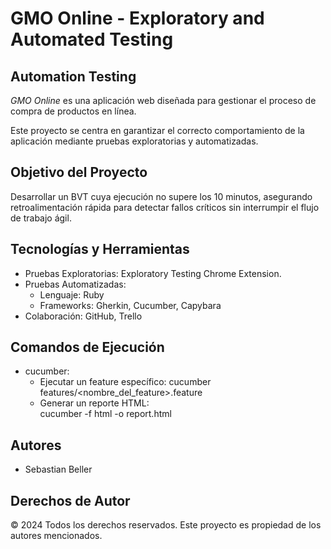 # GMO Online - Exploratory and Automated Testing  

## Automation Testing  
*GMO Online* es una aplicación web diseñada para gestionar el proceso de compra de productos en línea.  

Este proyecto se centra en garantizar el correcto comportamiento de la aplicación mediante pruebas exploratorias y automatizadas.  

## Objetivo del Proyecto  
Desarrollar un BVT cuya ejecución no supere los 10 minutos, asegurando retroalimentación rápida para detectar fallos críticos sin interrumpir el flujo de trabajo ágil.  

## Tecnologías y Herramientas  
- Pruebas Exploratorias: Exploratory Testing Chrome Extension.
- Pruebas Automatizadas:  
  - Lenguaje: Ruby  
  - Frameworks: Gherkin, Cucumber, Capybara  
- Colaboración: GitHub, Trello  

## Comandos de Ejecución 
- cucumber:
    - Ejecutar un feature específico: 
    cucumber features/<nombre_del_feature>.feature
    - Generar un reporte HTML:  
    cucumber -f html -o report.html


## Autores  
- Sebastian Beller  

## Derechos de Autor  
© 2024 Todos los derechos reservados. Este proyecto es propiedad de los autores mencionados.

